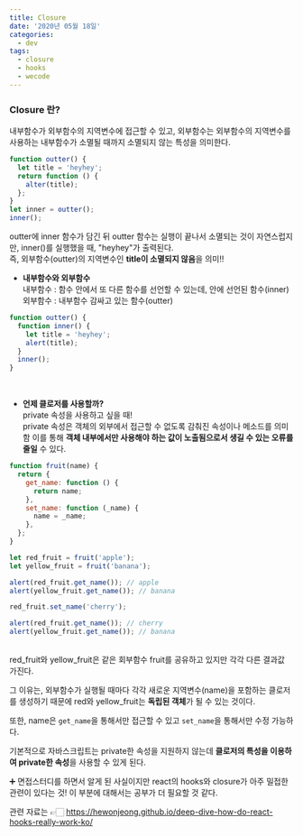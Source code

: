 ```yaml
---
title: Closure
date: '2020년 05월 18일'
categories:
  - dev
tags:
  - closure
  - hooks
  - wecode
---
```


### Closure 란?

내부함수가 외부함수의 지역변수에 접근할 수 있고, 외부함수는 외부함수의 지역변수를 사용하는 내부함수가 소멸될 때까지 소멸되지 않는 특성을 의미한다.

```jsx
function outter() {
  let title = 'heyhey';
  return function () {
    alter(title);
  };
}
let inner = outter();
inner();
```

outter에 inner 함수가 담긴 뒤 outter 함수는 실행이 끝나서 소멸되는 것이 자연스럽지만, inner()를 실행했을 때, "heyhey"가 출력된다.
<br />
즉, 외부함수(outter)의 지역변수인 **title이 소멸되지 않음**을 의미!!

- **내부함수와 외부함수**
  <br />
  내부함수 : 함수 안에서 또 다른 함수를 선언할 수 있는데, 안에 선언된 함수(inner)
  <br />
  외부함수 : 내부함수 감싸고 있는 함수(outter)

```jsx
function outter() {
  function inner() {
    let title = 'heyhey';
    alert(title);
  }
  inner();
}
```

<br />

- **언제 클로저를 사용할까?**
  <br />
  private 속성을 사용하고 싶을 때!
  <br />
  private 속성은 객체의 외부에서 접근할 수 없도록 감춰진 속성이나 메소드를 의미함 이를 통해 **객체 내부에서만 사용해야 하는 값이 노출됨으로서 생길 수 있는 오류를 줄일** 수 있다.

```jsx
function fruit(name) {
  return {
    get_name: function () {
      return name;
    },
    set_name: function (_name) {
      name = _name;
    },
  };
}

let red_fruit = fruit('apple');
let yellow_fruit = fruit('banana');

alert(red_fruit.get_name()); // apple
alert(yellow_fruit.get_name()); // banana

red_fruit.set_name('cherry');

alert(red_fruit.get_name()); // cherry
alert(yellow_fruit.get_name()); // banana
```

<br />
red_fruit와 yellow_fruit은 같은 회부함수 fruit를 공유하고 있지만 각각 다른 결과값 가진다.
<br />

그 이유는, 외부함수가 실행될 때마다 각각 새로운 지역변수(name)을 포함하는 클로저를 생성하기 때문에 red와 yellow_fruit는 **독립된 객체**가 될 수 있는 것이다.

또한, name은 `get_name`을 통해서만 접근할 수 있고 `set_name`을 통해서만 수정 가능하다.

기본적으로 자바스크립트는 private한 속성을 지원하지 않는데 **클로저의 특성을 이용하여 private한 속성**을 사용할 수 있게 된다.

➕ 면접스터디를 하면서 알게 된 사실이지만 react의 hooks와 closure가 아주 밀접한 관련이 있다는 것! 이 부분에 대해서는 공부가 더 필요할 것 같다.
<br />

관련 자료는 👉🏻 https://hewonjeong.github.io/deep-dive-how-do-react-hooks-really-work-ko/
